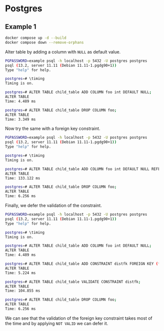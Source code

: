# Postgres

## Example 1

```bash
docker compose up -d --build
docker compose down --remove-orphans
```

Alter table by adding a column with `NULL` as default value.

```bash
PGPASSWORD=example psql -h localhost -p 5432 -U postgres postgres
psql (13.2, server 11.11 (Debian 11.11-1.pgdg90+1))
Type "help" for help.

postgres=# \timing
Timing is on.

postgres=# ALTER TABLE child_table ADD COLUMN foo int DEFAULT NULL;
ALTER TABLE
Time: 4.489 ms

postgres=# ALTER TABLE child_table DROP COLUMN foo;
ALTER TABLE
Time: 3.349 ms
```

Now try the same with a foreign key constraint.

```bash
PGPASSWORD=example psql -h localhost -p 5432 -U postgres postgres
psql (13.2, server 11.11 (Debian 11.11-1.pgdg90+1))
Type "help" for help.

postgres=# \timing
Timing is on.

postgres=# ALTER TABLE child_table ADD COLUMN foo int DEFAULT NULL REFERENCES parent_table (id);
ALTER TABLE
Time: 133.122 ms

postgres=# ALTER TABLE child_table DROP COLUMN foo;
ALTER TABLE
Time: 6.256 ms
```

Finally, we defer the validation of the constraint.

```bash
PGPASSWORD=example psql -h localhost -p 5432 -U postgres postgres
psql (13.2, server 11.11 (Debian 11.11-1.pgdg90+1))
Type "help" for help.

postgres=# \timing
Timing is on.

postgres=# ALTER TABLE child_table ADD COLUMN foo int DEFAULT NULL;
ALTER TABLE
Time: 4.489 ms

postgres=# ALTER TABLE child_table ADD CONSTRAINT distfk FOREIGN KEY (foo) REFERENCES parent_table (id) NOT VALID;
ALTER TABLE
Time: 5.224 ms

postgres=# ALTER TABLE child_table VALIDATE CONSTRAINT distfk;
ALTER TABLE
Time: 104.855 ms

postgres=# ALTER TABLE child_table DROP COLUMN foo;
ALTER TABLE
Time: 6.256 ms
```

We can see that the validation of the foreign key constraint takes most of the time and by applying `NOT VALID` we can defer it.
